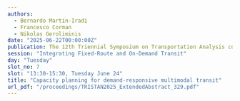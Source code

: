 ```yaml
---
authors:
  - Bernardo Martin-Iradi
  - Francesco Corman
  - Nikolas Geroliminis
date: "2025-06-22T00:00:00Z"
publication: The 12th Triennial Symposium on Transportation Analysis conference
session: "Integrating Fixed-Route and On-Demand Transit"
day: "Tuesday"
slot_no: 7
slot: "13:30-15:30, Tuesday June 24"
title: "Capacity planning for demand-responsive multimodal transit"
url_pdf: "/proceedings/TRISTAN2025_ExtendedAbstract_329.pdf"
---
```

